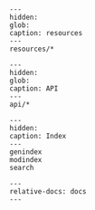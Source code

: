 <!-- markdownlint-disable MD041 -->

```{toctree}
---
hidden:
glob:
caption: resources
---
resources/*
```

```{toctree}
---
hidden:
glob:
caption: API
---
api/*
```

```{toctree}
---
hidden:
caption: Index
---
genindex
modindex
search
```

```{include} ../README.md
---
relative-docs: docs
---
```
